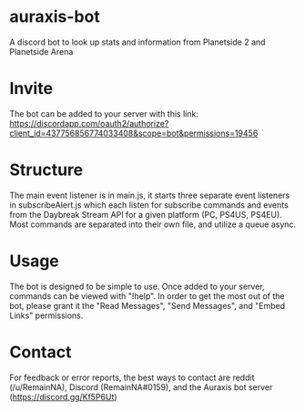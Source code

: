 # auraxis-bot
A discord bot to look up stats and information from Planetside 2 and Planetside Arena

# Invite
The bot can be added to your server with this link: https://discordapp.com/oauth2/authorize?client_id=437756856774033408&scope=bot&permissions=19456

# Structure
The main event listener is in main.js, it starts three separate event listeners in subscribeAlert.js which each listen for subscribe commands and events from the Daybreak Stream API for a given platform (PC, PS4US, PS4EU).  Most commands are separated into their own file, and utilize a queue async.

# Usage
The bot is designed to be simple to use.  Once added to your server, commands can be viewed with "!help".  In order to get the most out of the bot, please grant it the "Read Messages", "Send Messages", and "Embed Links" permissions.

# Contact
For feedback or error reports, the best ways to contact are reddit (/u/RemainNA), Discord (RemainNA#0159), and the Auraxis bot server (https://discord.gg/Kf5P6Ut)
